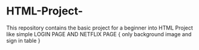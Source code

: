 # HTML-Project-
This repository contains the basic project for a beginner into HTML
Project like simple LOGIN PAGE AND NETFLIX PAGE { only background image and sign in table }
